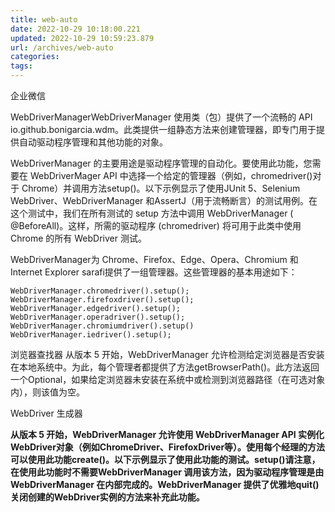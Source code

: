 ```yaml
---
title: web-auto
date: 2022-10-29 10:18:00.221
updated: 2022-10-29 10:59:23.879
url: /archives/web-auto
categories: 
tags: 
---
```


企业微信

WebDriverManagerWebDriverManager 使用类（包）提供了一个流畅的 API io.github.bonigarcia.wdm。此类提供一组静态方法来创建管理器，即专门用于提供自动驱动程序管理和其他功能的对象。

WebDriverManager 的主要用途是驱动程序管理的自动化。要使用此功能，您需要在 WebDriverMager API 中选择一个给定的管理器（例如，chromedriver()对于 Chrome）并调用方法setup()。以下示例显示了使用JUnit 5、Selenium WebDriver、WebDriverManager 和AssertJ（用于流畅断言）的测试用例。在这个测试中，我们在所有测试的 setup 方法中调用 WebDriverManager ( @BeforeAll)。这样，所需的驱动程序 (chromedriver) 将可用于此类中使用 Chrome 的所有 WebDriver 测试。



WebDriverManager为 Chrome、Firefox、Edge、Opera、Chromium 和 Internet Explorer sarafi提供了一组管理器。这些管理器的基本用途如下：
```
WebDriverManager.chromedriver().setup();
WebDriverManager.firefoxdriver().setup();
WebDriverManager.edgedriver().setup();
WebDriverManager.operadriver().setup();
WebDriverManager.chromiumdriver().setup()
WebDriverManager.iedriver().setup();
```
浏览器查找器
从版本 5 开始，WebDriverManager 允许检测给定浏览器是否安装在本地系统中。为此，每个管理者都提供了方法getBrowserPath()。此方法返回一个Optional<Path>，如果给定浏览器未安装在系统中或检测到浏览器路径（在可选对象内），则该值为空。

WebDriver 生成器
  
**从版本 5 开始，WebDriverManager 允许使用 WebDriverManager API 实例化WebDriver对象（例如ChromeDriver、FirefoxDriver等）。使用每个经理的方法可以使用此功能create()。以下示例显示了使用此功能的测试。setup()请注意，在使用此功能时不需要WebDriverManager 调用该方法，因为驱动程序管理是由 WebDriverManager 在内部完成的。WebDriverManager 提供了优雅地quit()关闭创建的WebDriver实例的方法来补充此功能。**




